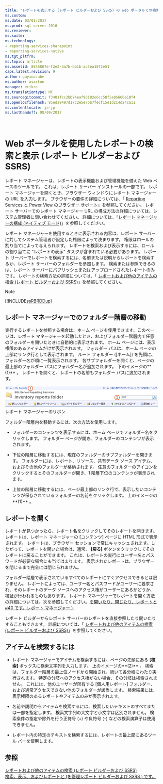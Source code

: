 ```yaml
---
title: "レポートを表示する (レポート ビルダーおよび SSRS) の web ポータルでの検索と |Microsoft ドキュメント"
ms.custom: 
ms.date: 03/01/2017
ms.prod: sql-server-2016
ms.reviewer: 
ms.suite: 
ms.technology:
- reporting-services-sharepoint
- reporting-services-native
ms.tgt_pltfrm: 
ms.topic: article
ms.assetid: 8556807e-f2e2-4a7b-bb1b-ac5ea1872e51
caps.latest.revision: 9
author: guyinacube
ms.author: asaxton
manager: erikre
ms.translationtype: MT
ms.sourcegitcommit: f3481fcc2bb74eaf93182e6cc58f5a06666e10f4
ms.openlocfilehash: 85eda9497d17c2e5e7bb7fecf15e1d214d24ca11
ms.contentlocale: ja-jp
ms.lasthandoff: 08/09/2017

---
```

# <a name="finding-and-viewing-reports-in-the-web-portal-report-builder-and-ssrs"></a>Web ポータルを使用したレポートの検索と表示 (レポート ビルダーおよび SSRS)
  レポート マネージャーは、レポートの表示機能および管理機能を備えた Web ベースのツールです。 これは、レポート サーバー インストールの一部です。 レポート マネージャーを開くとき、ブラウザー ウィンドウにレポート マネージャーの URL を入力します。 ブラウザーの要件の詳細については、「 [Reporting Services と Power View のブラウザー サポート](../../reporting-services/browser-support-for-reporting-services-and-power-view.md)」を参照してください。 レポート サーバーでのレポート マネージャー URL の構成方法の詳細については、システム管理者に問い合わせてください。 詳細については、「[レポート マネージャーの構成 (ネイティブ モード)](../../reporting-services/report-server/configure-report-manager-native-mode.md)」を参照してください。  
  
 レポート マネージャーを使用するときに表示される内容は、レポート サーバーに対してシステム管理者が設定した権限によって決まります。 権限はロールの割り当てによって与えられます。 レポートを検索および表示するには、ロールの割り当てに "レポートの表示" タスクが含まれている必要があります。 レポート サーバーでレポートを検索するには、名前または説明からレポートを検索するか、レポート サーバーのフォルダーを参照します。 検索または参照できるのは、レポート サーバーにパブリッシュまたはアップロードされたレポートのみです。 レポートの検索方法の詳細については、「 [レポートおよび他のアイテムの検索 &#40;レポート ビルダーおよび SSRS&#41;](../../reporting-services/report-builder/searching-for-reports-and-other-items-report-builder-and-ssrs.md)」を参照してください。  
  
> [!NOTE]  
>  [!INCLUDE[ssRBRDDup](../../includes/ssrbrddup-md.md)]  
  
## <a name="navigating-the-folder-hierarchy-in-report-manager"></a>レポート マネージャーでのフォルダー階層の移動  
 実行するレポートを参照する場合は、ホーム ページを使用できます。このページは、レポート マネージャーを起動したとき、およびフォルダー階層内で任意のフォルダーを開いたときに自動的に表示されます。 ホーム ページには、表示権限のあるアイテムだけが表示されます。 フォルダー パスは、ホーム ページの上部にリンク行として表示されます。 ルート フォルダー ([ホーム]) を先頭に、フォルダー名が順に一覧表示されます。 各サブフォルダーを開くと、ページの最上部のフォルダー パスにフォルダー名が追加されます。 下のイメージの**(1)** 。 レポートを開くと、レポートの名前もフォルダー パスに追加されます。  
  
 ![レポート マネージャー リボンとナビゲーション](../../reporting-services/report-builder/media/rs-reportmanager-ribbon.gif "レポート マネージャー リボンとナビゲーション")  
レポート マネージャーのリボン  
  
 フォルダー階層内を移動するには、次の方法を使用します。  
  
-   フォルダーのコンテンツを表示するには、ホーム ページでフォルダー名をクリックします。 フォルダー ページが開き、フォルダーのコンテンツが表示されます。  
  
-   下位の階層に移動するには、現在のフォルダーのサブフォルダーを開きます。 フォルダーには、レポート、リソース、共有データ ソース アイテム、およびその他のフォルダーが格納されます。 任意のフォルダーのアイコンをクリックするとそのフォルダーが開き、1 階層下位のコンテンツが表示されます。  
  
-   上位の階層に移動するには、ページ最上部のリンク行で、表示したいコンテンツが保存されているフォルダーの名前をクリックします。 上のイメージの**(1)** 。  
  
## <a name="opening-a-report"></a>レポートを開く  
 レポートが見つかったら、レポート名をクリックしてそのレポートを開きます。 レポートは、レポート マネージャーの [コンテンツ] ページに HTML 形式で表示されます。 レポートは、ブラウザー セッションで常にキャッシュされます。したがって、レポートを開いた場合は、通常、 **[戻る]** ボタンをクリックしてそのレポートに戻ることができます。 これは、レポートの実行にユーザー名とパスワードが必要な場合にも当てはまります。 表示されたレポートは、ブラウザーを閉じるまで完全には閉じられません。  
  
 フォルダー階層で表示されているすべてのレポートにすぐアクセスできるとは限りません。 レポートによっては、ユーザー名とパスワードがユーザーに要求され、そのレポートのデータ ソースへのアクセス権がユーザーにあるかどうか、検証が行われるものもあります。 レポート マネージャーでレポートを開く方法の詳細については、次を参照してください。[を開いたり、閉じたり、レポートと #40 です。レポート マネージャー &#41;](../../reporting-services/reports/open-and-close-a-report-report-manager.md).  
  
 レポート ビルダーからレポート サーバーのレポートを直接参照したり開いたりすることもできます。 詳細については、「 [レポートおよび他のアイテムの検索 &#40;レポート ビルダーおよび SSRS&#41;](../../reporting-services/report-builder/searching-for-reports-and-other-items-report-builder-and-ssrs.md)」を参照してください。  
  
## <a name="to-search-for-a-items"></a>アイテムを検索するには  
  
-   レポート マネージャーでアイテムを検索するには、ページの先頭にある **[検索]** ボックスに検索文字列を入力します。 上のイメージの**(2)** 。 検索は、フォルダー階層の最上位ノードから開始され、続いて各分岐にわたり実行されます。 特定の分岐へのアクセス権がない場合、その分岐は検索されません。 これには、他のユーザーが所有する [個人用レポート] フォルダー、および通常アクセスできない他のフォルダーが該当します。 検索結果には、表示権限のあるレポートやアイテムのみが表示されます。  
  
-   名前や説明からアイテムを検索するには、検索したいテキストのすべてまたは一部を指定します。 検索文字列の大文字と小文字は区別されません。 検索条件の指定や除外を行う正符号 (+) や負符号 (-) などの検索演算子は使用できません。  
  
-   レポート内の特定のテキストを検索するには、レポートの最上部にあるツール バーを使用します。  
  
## <a name="see-also"></a>参照  
 [レポートおよび他のアイテムの検索 &#40;レポート ビルダーおよび SSRS&#41;](../../reporting-services/report-builder/searching-for-reports-and-other-items-report-builder-and-ssrs.md)   
 [検索、表示、およびレポートと &#40;を管理レポート ビルダーおよび SSRS &#41; です。](../../reporting-services/report-builder/finding-viewing-and-managing-reports-report-builder-and-ssrs.md)  
  
  
